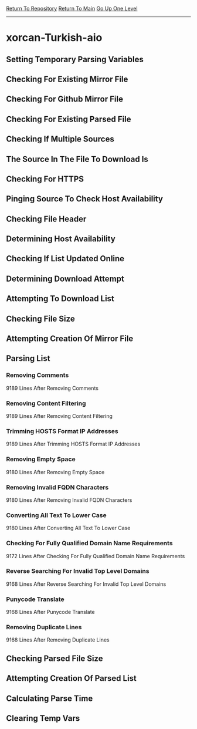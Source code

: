 [Return To Repository](https://github.com/bast69/piholeparser/)
[Return To Main](https://github.com/bast69/piholeparser/blob/master/RecentRunLogs/Mainlog.md)
[Go Up One Level](https://github.com/bast69/piholeparser/blob/master/RecentRunLogs/TopLevelScripts/30-Processing-External-Blacklists.md)
____________________________________
# xorcan-Turkish-aio
## Setting Temporary Parsing Variables
## Checking For Existing Mirror File
## Checking For Github Mirror File
## Checking For Existing Parsed File
## Checking If Multiple Sources
## The Source In The File To Download Is
## Checking For HTTPS
## Pinging Source To Check Host Availability
## Checking File Header
## Determining Host Availability
## Checking If List Updated Online
## Determining Download Attempt
## Attempting To Download List
## Checking File Size
## Attempting Creation Of Mirror File
## Parsing List
### Removing Comments
9189 Lines After Removing Comments
### Removing Content Filtering
9189 Lines After Removing Content Filtering
### Trimming HOSTS Format IP Addresses
9189 Lines After Trimming HOSTS Format IP Addresses
### Removing Empty Space
9180 Lines After Removing Empty Space
### Removing Invalid FQDN Characters
9180 Lines After Removing Invalid FQDN Characters
### Converting All Text To Lower Case
9180 Lines After Converting All Text To Lower Case
### Checking For Fully Qualified Domain Name Requirements
9172 Lines After Checking For Fully Qualified Domain Name Requirements
### Reverse Searching For Invalid Top Level Domains
9168 Lines After Reverse Searching For Invalid Top Level Domains
### Punycode Translate
9168 Lines After Punycode Translate
### Removing Duplicate Lines
9168 Lines After Removing Duplicate Lines
## Checking Parsed File Size
## Attempting Creation Of Parsed List
## Calculating Parse Time
## Clearing Temp Vars
